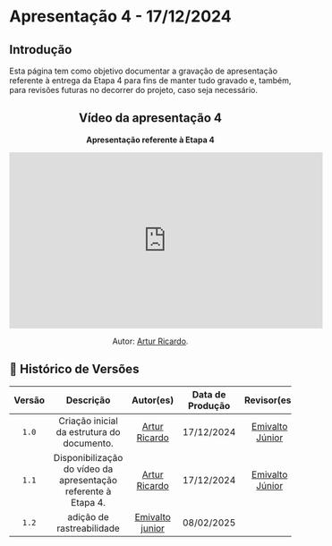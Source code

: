 # <a id="Apresentação 4"></a>Apresentação 4 - 17/12/2024

## Introdução 
Esta página tem como objetivo documentar a gravação de apresentação referente à entrega da Etapa 4 para fins de manter tudo gravado e, também, para revisões futuras no decorrer do projeto, caso seja necessário.



<center>

## Vídeo da apresentação 4

<div align="center">
    <p><strong>Apresentação referente à Etapa 4</strong></p>
</div>

<iframe width="560" height="315" src="https://www.youtube.com/embed/Q13c6_0DwYc?si=rlncZcPsK0x29f8Q" title="YouTube video player" frameborder="0" allow="accelerometer; autoplay; clipboard-write; encrypted-media; gyroscope; picture-in-picture; web-share" referrerpolicy="strict-origin-when-cross-origin" allowfullscreen></iframe>

<div align="center">
    <p>Autor: <a href="https://github.com/algorithmorphic">Artur Ricardo</a>.</p>
</div>

</center>



## 📑 Histórico de Versões
| Versão | Descrição | Autor(es) | Data de Produção | Revisor(es) | Data de Revisão |   
| :----: | :-------: | :-------: | :--------------: | :---------: | :-------------: |
| `1.0`  | Criação inicial da estrutura do documento.  | [Artur Ricardo](https://github.com/algorithmorphic) | 17/12/2024 | [Emivalto Júnior](https://github.com/EmivaltoJrr) | 07/02/2025 |
| `1.1`  | Disponibilização do vídeo da apresentação referente à Etapa 4.  | [Artur Ricardo](https://github.com/algorithmorphic) | 17/12/2024 | [Emivalto Júnior](https://github.com/EmivaltoJrr) | 07/02/2025 |
|  `1.2` | adição de rastreabilidade | [Emivalto junior](https://github.com/EmivaltoJrr) | 08/02/2025 |  |  |
